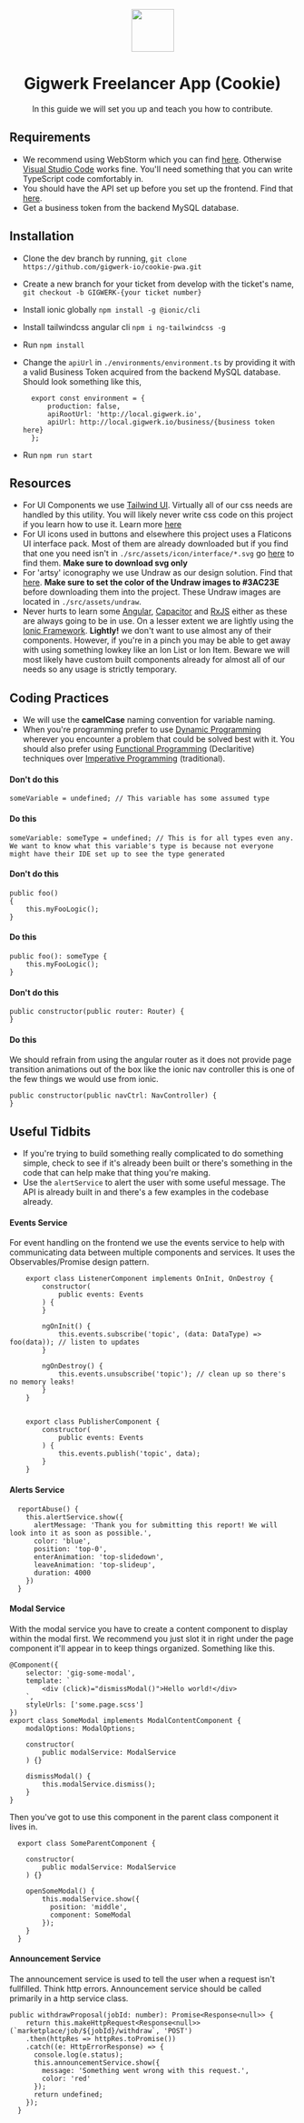 <p align="center">
    <img src="src/assets/icon/Logo-1.png" height="75" width="75" />
</p>
<h1 align="center">Gigwerk Freelancer App (Cookie)</h1>
<p align="center">In this guide we will set you up and teach you how to contribute.</p>

## Requirements
- We recommend using WebStorm which you can find <a href="https://www.jetbrains.com/webstorm/download">here</a>. Otherwise <a href="https://code.visualstudio.com/download">Visual Studio Code</a> works fine. You'll need something that you can write TypeScript code comfortably in. 
- You should have the API set up before you set up the frontend. Find that <a href="https://github.com/gigwerk-io/api">here</a>.
- Get a business token from the backend MySQL database.
## Installation
- Clone the dev branch by running, `git clone https://github.com/gigwerk-io/cookie-pwa.git`
- Create a new branch for your ticket from develop with the ticket's name, `git checkout -b GIGWERK-{your ticket number}`
- Install ionic globally `npm install -g @ionic/cli`
- Install tailwindcss angular cli `npm i ng-tailwindcss -g`
- Run `npm install`
- Change the `apiUrl` in `./environments/environment.ts` by providing it with a valid Business Token acquired from the backend MySQL database. Should look something like this,

        export const environment = {
            production: false,
            apiRootUrl: 'http://local.gigwerk.io',
            apiUrl: http://local.gigwerk.io/business/{business token here}
        };
        
- Run `npm run start`
## Resources
- For UI Components we use <a href="https://tailwindui.com/">Tailwind UI</a>. Virtually all of our css needs are handled by this utility. You will likely never write css code on this project if you learn how to use it. Learn more <a href="https://tailwindcss.com/course">here</a>
- For UI icons used in buttons and elsewhere this project uses a Flaticons UI interface pack. Most of them are already downloaded but if you find that one you need isn't in `./src/assets/icon/interface/*.svg` go <a href="https://www.flaticon.com/packs/ui-interface-25">here</a> to find them. **Make sure to download svg only**
- For 'artsy' iconography we use Undraw as our design solution. Find that <a href="https://undraw.co/search">here</a>. **Make sure to set the color of the Undraw images to #3AC23E** before downloading them into the project. These Undraw images are located in `./src/assets/undraw`.
- Never hurts to learn some <a href="https://angular.io/">Angular</a>, <a href="https://angular.io/">Capacitor</a> and <a href="https://rxjs-dev.firebaseapp.com/">RxJS</a> either as these are always going to be in use. On a lesser extent we are lightly using the <a href="https://ionicframework.com/">Ionic Framework</a>. **Lightly!** we don't want to use almost any of their components. However, if you're in a pinch you may be able to get away with using something lowkey like an Ion List or Ion Item. Beware we will most likely have custom built components already for almost all of our needs so any usage is strictly temporary.
## Coding Practices
- We will use the **camelCase** naming convention for variable naming.
- When you're programming prefer to use <a href="https://en.wikipedia.org/wiki/Dynamic_programming">Dynamic Programming</a> wherever you encounter a problem that could be solved best with it. You should also prefer using <a href="https://en.wikipedia.org/wiki/Functional_programming">Functional Programming</a> (Declaritive) techniques over <a href="https://en.wikipedia.org/wiki/Imperative_programming">Imperative Programming</a> (traditional).
#### Don't do this
    someVariable = undefined; // This variable has some assumed type
#### Do this
    someVariable: someType = undefined; // This is for all types even any. We want to know what this variable's type is because not everyone might have their IDE set up to see the type generated
    
#### Don't do this
    public foo()
    {
        this.myFooLogic();
    }
    
#### Do this
    public foo(): someType {
        this.myFooLogic();
    }
    
#### Don't do this
    public constructor(public router: Router) {
    }
    
#### Do this
We should refrain from using the angular router as it does not provide page transition animations
out of the box like the ionic nav controller this is one of the few things we would use from ionic.
```
public constructor(public navCtrl: NavController) {
}
``` 
## Useful Tidbits
- If you're trying to build something really complicated to do something simple, check to see if it's already been built or there's something in the code that can help make that thing you're making.
- Use the `alertService` to alert the user with some useful message. The API is already built in and there's a few examples in the codebase already.
#### Events Service
For event handling on the frontend we use the events service to help with communicating data between multiple components and services. It uses the Observables/Promise design pattern.

        export class ListenerComponent implements OnInit, OnDestroy {
            constructor(
                public events: Events
            ) {
            }

            ngOnInit() {
                this.events.subscribe('topic', (data: DataType) => foo(data)); // listen to updates
            }

            ngOnDestroy() {
                this.events.unsubscribe('topic'); // clean up so there's no memory leaks!
            }
        }
        
        
        export class PublisherComponent {
            constructor(
                public events: Events
            ) {
                this.events.publish('topic', data);
            }
        }
        
#### Alerts Service
        
      reportAbuse() {
        this.alertService.show({
          alertMessage: 'Thank you for submitting this report! We will look into it as soon as possible.',
          color: 'blue',
          position: 'top-0',
          enterAnimation: 'top-slidedown',
          leaveAnimation: 'top-slideup',
          duration: 4000
        })
      }
      
#### Modal Service
With the modal service you have to create a content component to display within the modal first. We recommend you just slot it in right under the page component it'll appear in to keep things organized. Something like this.

    @Component({
        selector: 'gig-some-modal',
        template: `
            <div (click)="dismissModal()">Hello world!</div>
        `,
        styleUrls: ['some.page.scss']
    })
    export class SomeModal implements ModalContentComponent {
        modalOptions: ModalOptions;
        
        constructor(
            public modalService: ModalService
        ) {}
        
        dismissModal() {
            this.modalService.dismiss();
        }
    }

Then you've got to use this component in the parent class component it lives in.
      
      export class SomeParentComponent {
        
        constructor(
            public modalService: ModalService
        ) {}
        
        openSomeModal() {
            this.modalService.show({
              position: 'middle',
              component: SomeModal
            });
        }
      }
      
#### Announcement Service
The announcement service is used to tell the user when a request isn't fullfilled. Think http errors. Announcement service should be called primarily in a http service class.

    public withdrawProposal(jobId: number): Promise<Response<null>> {
        return this.makeHttpRequest<Response<null>>(`marketplace/job/${jobId}/withdraw`, 'POST')
        .then(httpRes => httpRes.toPromise())
        .catch((e: HttpErrorResponse) => {
          console.log(e.status);
          this.announcementService.show({
            message: 'Something went wrong with this request.',
            color: 'red'
          });
          return undefined;
        });
      }
